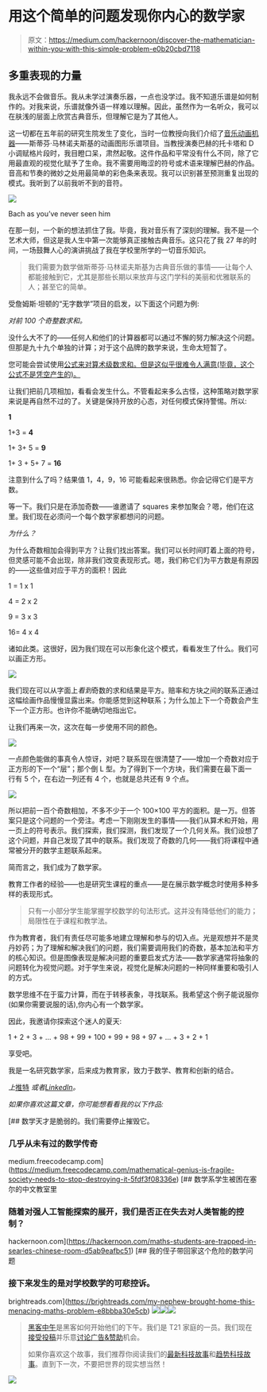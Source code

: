 # 用这个简单的问题发现你内心的数学家

> 原文：<https://medium.com/hackernoon/discover-the-mathematician-within-you-with-this-simple-problem-e0b20cbd7118>

## 多重表现的力量

我永远不会做音乐。我从未学过演奏乐器，一点也没学过。我不知道乐谱是如何制作的。对我来说，乐谱就像外语一样难以理解。因此，虽然作为一名听众，我可以在肤浅的层面上欣赏古典音乐，但理解它是为了其他人。

这一切都在五年前的研究生院发生了变化，当时一位教授向我们介绍了[音乐动画机器](http://musanim.com)——斯蒂芬·马林诺夫斯基的动画图形乐谱项目。当教授演奏巴赫的托卡塔和 D 小调赋格片段时，我目瞪口呆，肃然起敬。这件作品和平常没有什么不同，除了它用最直观的视觉化赋予了生命。我不需要用晦涩的符号或术语来理解巴赫的作品。音高和节奏的微妙之处用最简单的彩色条来表现。我可以识别甚至预测重复出现的模式。我听到了以前我听不到的音符。

![](img/85afc8b5fe5d72f21b2fb2aa8700bde7.png)

Bach as you’ve never seen him

在那一刻，一个新的想法抓住了我。毕竟，我对音乐有了深刻的理解。我不是一个艺术大师，但这是我人生中第一次能够真正接触古典音乐。这只花了我 27 年的时间，一场鼓舞人心的演讲挑战了我在学校里所学的一切音乐知识。

> 我们需要为数学做斯蒂芬·马林诺夫斯基为古典音乐做的事情——让每个人都能接触到它，尤其是那些长期以来放弃与这门学科的美丽和优雅联系的人；甚至它的简单。

受詹姆斯·坦顿的“无字数学”项目的启发，以下面这个问题为例:

*对前 100 个奇整数求和。*

没什么大不了的——任何人和他们的计算器都可以通过不懈的努力解决这个问题。但那是九十九个单独的计算；对于这个品牌的数学来说，生命太短暂了。

您可能会尝试使用[公式来对算术级数求和。但是这似乎很难令人满意(毕竟，这个公式不是凭空产生的)。](https://www.mathsisfun.com/algebra/sequences-sums-arithmetic.html)

让我们把前几项相加，看看会发生什么。不管看起来多么古怪，这种策略对数学家来说是再自然不过的了。关键是保持开放的心态，对任何模式保持警惕。所以:

**1**

1+3 = **4**

1+ 3+ 5 = **9**

1+ 3 + 5+ 7 = **16**

注意到什么了吗？结果值 1，4，9，16 可能看起来很熟悉。你会记得它们是平方数。

等一下。我们只是在添加奇数——谁邀请了 squares 来参加聚会？嗯，他们在这里。我们现在必须问一个每个数学家都想问的问题。

*为什么？*

为什么奇数相加会得到平方？让我们找出答案。我们可以长时间盯着上面的符号，但灵感可能不会出现，除非我们改变表现形式。嗯，我们称它们为平方数是有原因的——这些值对应于平方的面积！因此

1 = 1 x 1

4 = 2 x 2

9 = 3 x 3

16= 4 x 4

诸如此类。这很好，因为我们现在可以形象化这个模式，看看发生了什么。我们可以画正方形。

![](img/26340f8e2c4c49568c07dee85a828a10.png)

我们现在可以从字面上*看到*奇数的求和结果是平方。赔率和方块之间的联系正通过这幅绘画作品慢慢显露出来。你能感觉到这种联系；为什么加上下一个奇数会产生下一个正方形。也许你不能确切地指出它。

让我们再来一次，这次在每一步使用不同的颜色。

![](img/9ef5493d351f7df995b4fd7c84eb0ab8.png)

一点颜色能做的事真令人惊讶，对吧？联系现在很清楚了——增加一个奇数对应于正方形的下一个“层”；那个倒 L 型。为了得到下一个方块，我们需要在最下面一行有 5 个，在右边一列还有 4 个，也就是总共还有 9 个点。

![](img/b329c51f570f4e2fcc1787ae0925db51.png)

所以把前一百个奇数相加，不多不少于一个 100×100 平方的面积。是一万。但答案只是这个问题的一个旁注。考虑一下刚刚发生的事情——我们从算术和开始，用一页上的符号表示。我们探索，我们探测，我们发现了一个几何关系。我们设想了这个问题，并自己发现了其中的联系。我们发现了奇数的几何——我们将课程中通常被分开的数学主题联系起来。

简而言之，我们成为了数学家。

教育工作者的经验——也是研究生课程的重点——是在展示数学概念时使用多种多样的表现形式。

> 只有一小部分学生能掌握学校数学的句法形式。这并没有降低他们的能力；局限性在于课程和教学法。

作为教育者，我们有责任尽可能多地建立理解和参与的切入点。光是观想并不是灵丹妙药；为了理解和解决我们的问题，我们需要调用我们的奇数，基本加法和平方的核心知识。但是图像表现是解决问题的重要启发式方法——数学家通常将抽象的问题转化为视觉问题。对于学生来说，视觉化是解决问题的一种同样重要和吸引人的方式。

数学思维不在于蛮力计算，而在于转移表象，寻找联系。我希望这个例子能说服你(如果你需要说服的话),你内心有一个数学家。

因此，我邀请你探索这个迷人的夏天:

1 + 2 + 3 + … + 98 + 99 + 100 + 99 + 98 + 97 + … + 3 + 2 + 1

享受吧。

我是一名研究数学家，后来成为教育家，致力于数学、教育和创新的结合。

*上*[推特](https://twitter.com/fjmubeen) *或者*[*LinkedIn*](https://uk.linkedin.com/in/junaidmubeen)*。*

*如果你喜欢这篇文章，你可能想看看我的以下作品:*

[](https://medium.freecodecamp.com/mathematical-genius-is-fragile-society-needs-to-stop-destroying-it-5fdf3f08336e) [## 数学天才是脆弱的。我们需要停止摧毁它。

### 几乎从未有过的数学传奇

medium.freecodecamp.com](https://medium.freecodecamp.com/mathematical-genius-is-fragile-society-needs-to-stop-destroying-it-5fdf3f08336e) [](https://hackernoon.com/maths-students-are-trapped-in-searles-chinese-room-d5ab9eafbc51) [## 数学系学生被困在塞尔的中文教室里

### 随着对强人工智能探索的展开，我们是否正在失去对人类智能的控制？

hackernoon.com](https://hackernoon.com/maths-students-are-trapped-in-searles-chinese-room-d5ab9eafbc51) [](https://brightreads.com/my-nephew-brought-home-this-menacing-maths-problem-e8bbba30e5cb) [## 我的侄子带回家这个危险的数学问题

### 接下来发生的是对学校数学的可悲控诉。

brightreads.com](https://brightreads.com/my-nephew-brought-home-this-menacing-maths-problem-e8bbba30e5cb) [![](img/50ef4044ecd4e250b5d50f368b775d38.png)](http://bit.ly/HackernoonFB)[![](img/979d9a46439d5aebbdcdca574e21dc81.png)](https://goo.gl/k7XYbx)[![](img/2930ba6bd2c12218fdbbf7e02c8746ff.png)](https://goo.gl/4ofytp)

> [黑客中午](http://bit.ly/Hackernoon)是黑客如何开始他们的下午。我们是 T21 家庭的一员。我们现在[接受投稿](http://bit.ly/hackernoonsubmission)并乐意[讨论广告&赞助](mailto:partners@amipublications.com)机会。
> 
> 如果你喜欢这个故事，我们推荐你阅读我们的[最新科技故事](http://bit.ly/hackernoonlatestt)和[趋势科技故事](https://hackernoon.com/trending)。直到下一次，不要把世界的现实想当然！

![](img/be0ca55ba73a573dce11effb2ee80d56.png)